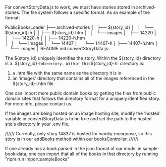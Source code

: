 For convertStoryData.js to work, we must have stories stored in archived-stories.
The file system follows a specific format. As an example of the format:

PublicBooksLoader
    ├── archived-stories
    │   ├── ${story_id}
    │   │   └── ${story_id}-h
    │   │       ├── ${story_id}.htm
    │   │       └── images
    │   ├── 14220
    │   │   └── 14220-h
    │   │       ├── 14220-h.htm    
    │   │       └── images
    │   └── 14407
    │       └── 14407-h
    │           ├── 14407-h.htm
    │           └── images
    │
  README.md
  convertStoryData.js

The ${story_id} uniquely identifies the story. Within the ${story_id} directory is a `${story_id}-h`
directory. Within this `${story_id}-h` directory is:
  1) a .htm file with the same name as the directory it is in
  2) an 'images' directory that contains all of the images referenced in the ${story_id}-.htm file

One can import more public domain books by getting the files from public domain sites that follows the directory format for a uniquely identified story. 
For more info, please contact us.

If the images are being hosted on an image hosting site, modify the 'hosted' variable in convertStoryData.js to be true and set the path to the hosted site's directory in your .env file.

//////
Currently, only story 14837 is hosted for wonky-mongoose, so this story is in our addBooks method
within our booksController.
//////

If one already has a book parsed in the json format of our model in sample-book-data, one can import
that all of the books in that directory by running "npm run import:sampleBooks"
